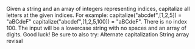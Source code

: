 Given a string and an array of integers representing indices, capitalize all letters at the given indices.
For example:
capitalize("abcdef",[1,2,5]) = "aBCdeF"
capitalize("abcdef",[1,2,5,100]) = "aBCdeF". There is no index 100.
The input will be a lowercase string with no spaces and an array of digits.
Good luck!
Be sure to also try:
Alternate capitalization
String array revisal